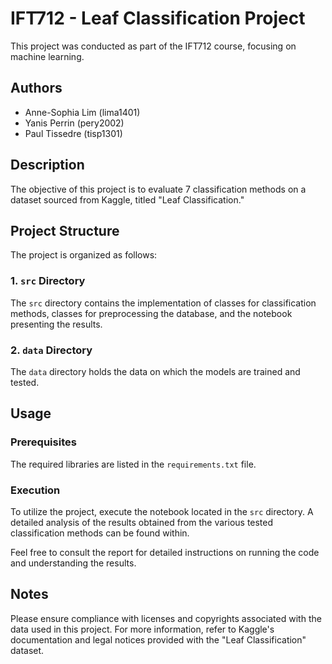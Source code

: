 # IFT712 - Leaf Classification Project

This project was conducted as part of the IFT712 course, focusing on machine learning.

## Authors

- Anne-Sophia Lim (lima1401)
- Yanis Perrin (pery2002)
- Paul Tissedre (tisp1301)

## Description

The objective of this project is to evaluate 7 classification methods on a dataset sourced from Kaggle, titled "Leaf Classification."

## Project Structure

The project is organized as follows:

### 1. `src` Directory

The `src` directory contains the implementation of classes for classification methods, classes for preprocessing the database, and the notebook presenting the results.

### 2. `data` Directory

The `data` directory holds the data on which the models are trained and tested.

## Usage

### Prerequisites

The required libraries are listed in the `requirements.txt` file.

### Execution

To utilize the project, execute the notebook located in the `src` directory. A detailed analysis of the results obtained from the various tested classification methods can be found within.

Feel free to consult the report for detailed instructions on running the code and understanding the results.

## Notes

Please ensure compliance with licenses and copyrights associated with the data used in this project. For more information, refer to Kaggle's documentation and legal notices provided with the "Leaf Classification" dataset.
